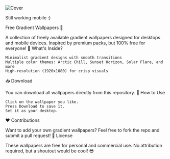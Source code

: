 ![Cover](https://github.com/user-attachments/assets/ef3e3af6-7f38-4109-9f0d-ae5681aa9983)


Still working mobile  :)        

Free Gradient Wallpapers 🎨

A collection of freely available gradient wallpapers designed for desktops and mobile devices. Inspired by premium packs, but 100% free for everyone!
🌟 What's Inside?

    Minimalist gradient designs with smooth transitions
    Multiple color themes: Arctic Chill, Sunset Horizon, Solar Flare, and more
    High-resolution (1920x1080) for crisp visuals

📥 Download

You can download all wallpapers directly from this repository.
🚀 How to Use

    Click on the wallpaper you like.
    Press Download to save it.
    Set it as your desktop.

❤️ Contributions

Want to add your own gradient wallpapers? Feel free to fork the repo and submit a pull request!
📜 License

These wallpapers are free for personal and commercial use. No attribution required, but a shoutout would be cool! 😎
